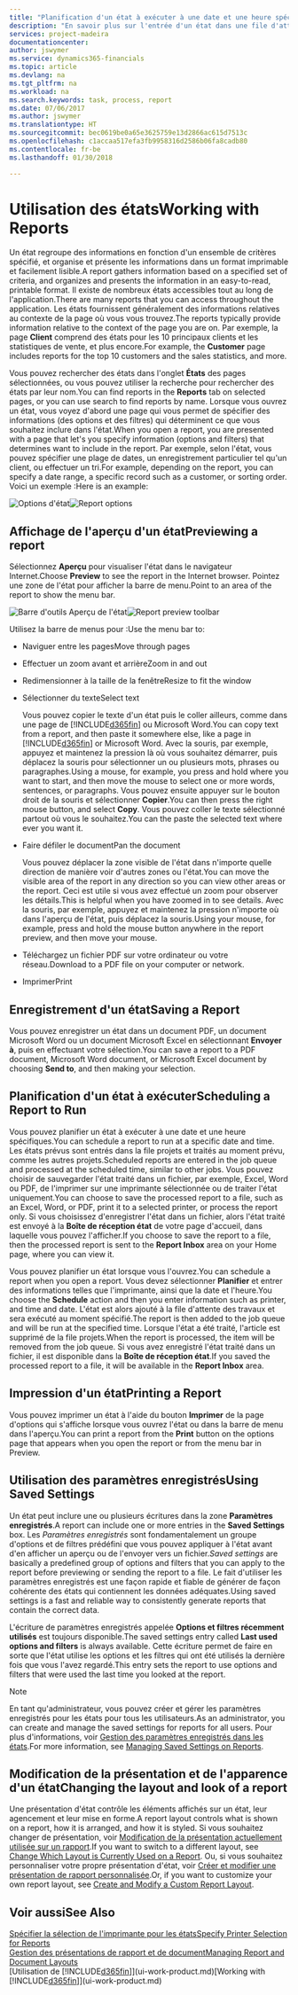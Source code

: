 ```yaml
---
title: "Planification d'un état à exécuter à une date et une heure spécifiques | Microsoft Docs"
description: "En savoir plus sur l'entrée d'un état dans une file d'attente de projets et la planification de son traitement à une date et à une heure spécifiques."
services: project-madeira
documentationcenter: 
author: jswymer
ms.service: dynamics365-financials
ms.topic: article
ms.devlang: na
ms.tgt_pltfrm: na
ms.workload: na
ms.search.keywords: task, process, report
ms.date: 07/06/2017
ms.author: jswymer
ms.translationtype: HT
ms.sourcegitcommit: bec0619be0a65e3625759e13d2866ac615d7513c
ms.openlocfilehash: c1accaa517efa3fb9958316d2586b06fa8cadb80
ms.contentlocale: fr-be
ms.lasthandoff: 01/30/2018

---
```

# <a name="working-with-reports"></a><span data-ttu-id="557d4-103">Utilisation des états</span><span class="sxs-lookup"><span data-stu-id="557d4-103">Working with Reports</span></span>
<span data-ttu-id="557d4-104">Un état regroupe des informations en fonction d'un ensemble de critères spécifié, et organise et présente les informations dans un format imprimable et facilement lisible.</span><span class="sxs-lookup"><span data-stu-id="557d4-104">A report gathers information based on a specified set of criteria, and organizes and presents the information in an easy-to-read, printable format.</span></span> <span data-ttu-id="557d4-105">Il existe de nombreux états accessibles tout au long de l'application.</span><span class="sxs-lookup"><span data-stu-id="557d4-105">There are many reports that you can access throughout the application.</span></span> <span data-ttu-id="557d4-106">Les états fournissent généralement des informations relatives au contexte de la page où vous vous trouvez.</span><span class="sxs-lookup"><span data-stu-id="557d4-106">The reports typically provide information relative to the context of the page you are on.</span></span> <span data-ttu-id="557d4-107">Par exemple, la page **Client** comprend des états pour les 10 principaux clients et les statistiques de vente, et plus encore.</span><span class="sxs-lookup"><span data-stu-id="557d4-107">For example, the **Customer** page includes reports for the top 10 customers and the sales statistics, and more.</span></span>

<span data-ttu-id="557d4-108">Vous pouvez rechercher des états dans l'onglet **États** des pages sélectionnées, ou vous pouvez utiliser la recherche pour rechercher des états par leur nom.</span><span class="sxs-lookup"><span data-stu-id="557d4-108">You can find reports in the **Reports** tab on selected pages, or you can use search to find reports by name.</span></span> <span data-ttu-id="557d4-109">Lorsque vous ouvrez un état, vous voyez d'abord une page qui vous permet de spécifier des informations (des options et des filtres) qui déterminent ce que vous souhaitez inclure dans l'état.</span><span class="sxs-lookup"><span data-stu-id="557d4-109">When you open a report, you are presented with a page that let's you specify information (options and filters) that determines want to include in the report.</span></span> <span data-ttu-id="557d4-110">Par exemple, selon l'état, vous pouvez spécifier une plage de dates, un enregistrement particulier tel qu'un client, ou effectuer un tri.</span><span class="sxs-lookup"><span data-stu-id="557d4-110">For example, depending on the report, you can specify a date range, a specific record such as a customer, or sorting order.</span></span> <span data-ttu-id="557d4-111">Voici un exemple :</span><span class="sxs-lookup"><span data-stu-id="557d4-111">Here is an example:</span></span>

<span data-ttu-id="557d4-112">![Options d'état](media/report_options.png "Options d'état")</span><span class="sxs-lookup"><span data-stu-id="557d4-112">![Report options](media/report_options.png "Report options")</span></span>

## <a name="previewing-a-report"></a><span data-ttu-id="557d4-113">Affichage de l'aperçu d'un état</span><span class="sxs-lookup"><span data-stu-id="557d4-113">Previewing a report</span></span>
<span data-ttu-id="557d4-114">Sélectionnez **Aperçu** pour visualiser l'état dans le navigateur Internet.</span><span class="sxs-lookup"><span data-stu-id="557d4-114">Choose **Preview** to see the report in the Internet browser.</span></span> <span data-ttu-id="557d4-115">Pointez une zone de l'état pour afficher la barre de menu.</span><span class="sxs-lookup"><span data-stu-id="557d4-115">Point to an area of the report to show the menu bar.</span></span>  

<span data-ttu-id="557d4-116">![Barre d'outils Aperçu de l'état](media/report_viewer.png "Barre d'outils Aperçu de l'état")</span><span class="sxs-lookup"><span data-stu-id="557d4-116">![Report preview toolbar](media/report_viewer.png "Report preview toolbar")</span></span>

<span data-ttu-id="557d4-117">Utilisez la barre de menus pour :</span><span class="sxs-lookup"><span data-stu-id="557d4-117">Use the menu bar to:</span></span>

-   <span data-ttu-id="557d4-118">Naviguer entre les pages</span><span class="sxs-lookup"><span data-stu-id="557d4-118">Move through pages</span></span>
-   <span data-ttu-id="557d4-119">Effectuer un zoom avant et arrière</span><span class="sxs-lookup"><span data-stu-id="557d4-119">Zoom in and out</span></span>
-   <span data-ttu-id="557d4-120">Redimensionner à la taille de la fenêtre</span><span class="sxs-lookup"><span data-stu-id="557d4-120">Resize to fit the window</span></span>
-   <span data-ttu-id="557d4-121">Sélectionner du texte</span><span class="sxs-lookup"><span data-stu-id="557d4-121">Select text</span></span>

    <span data-ttu-id="557d4-122">Vous pouvez copier le texte d'un état puis le coller ailleurs, comme dans une page de [!INCLUDE[d365fin](includes/d365fin_md.md)] ou Microsoft Word.</span><span class="sxs-lookup"><span data-stu-id="557d4-122">You can copy text from a report, and then paste it somewhere else, like a page in [!INCLUDE[d365fin](includes/d365fin_md.md)] or Microsoft Word.</span></span>  <span data-ttu-id="557d4-123">Avec la souris, par exemple, appuyez et maintenez la pression là où vous souhaitez démarrer, puis déplacez la souris pour sélectionner un ou plusieurs mots, phrases ou paragraphes.</span><span class="sxs-lookup"><span data-stu-id="557d4-123">Using a mouse, for example, you press and hold where you want to start, and then move the mouse to select one or more words, sentences, or paragraphs.</span></span> <span data-ttu-id="557d4-124">Vous pouvez ensuite appuyer sur le bouton droit de la souris et sélectionner **Copier**.</span><span class="sxs-lookup"><span data-stu-id="557d4-124">You can then press the right mouse button, and select **Copy**.</span></span> <span data-ttu-id="557d4-125">Vous pouvez coller le texte sélectionné partout où vous le souhaitez.</span><span class="sxs-lookup"><span data-stu-id="557d4-125">You can the paste the selected text where ever you want it.</span></span>
-   <span data-ttu-id="557d4-126">Faire défiler le document</span><span class="sxs-lookup"><span data-stu-id="557d4-126">Pan the document</span></span>

    <span data-ttu-id="557d4-127">Vous pouvez déplacer la zone visible de l'état dans n'importe quelle direction de manière voir d'autres zones ou l'état.</span><span class="sxs-lookup"><span data-stu-id="557d4-127">You can move the visible area of the report in any direction so you can view other areas or the report.</span></span> <span data-ttu-id="557d4-128">Ceci est utile si vous avez effectué un zoom pour observer les détails.</span><span class="sxs-lookup"><span data-stu-id="557d4-128">This is helpful when you have zoomed in to see details.</span></span>  <span data-ttu-id="557d4-129">Avec la souris, par exemple, appuyez et maintenez la pression n'importe où dans l'aperçu de l'état, puis déplacez la souris.</span><span class="sxs-lookup"><span data-stu-id="557d4-129">Using your mouse, for example, press and hold the mouse button anywhere in the report preview, and then move your mouse.</span></span>

-   <span data-ttu-id="557d4-130">Téléchargez un fichier PDF sur votre ordinateur ou votre réseau.</span><span class="sxs-lookup"><span data-stu-id="557d4-130">Download to a PDF file on your computer or network.</span></span>
-   <span data-ttu-id="557d4-131">Imprimer</span><span class="sxs-lookup"><span data-stu-id="557d4-131">Print</span></span>


## <a name="saving-a-report"></a><span data-ttu-id="557d4-132">Enregistrement d'un état</span><span class="sxs-lookup"><span data-stu-id="557d4-132">Saving a Report</span></span>
<span data-ttu-id="557d4-133">Vous pouvez enregistrer un état dans un document PDF, un document Microsoft Word ou un document Microsoft Excel en sélectionnant **Envoyer à**, puis en effectuant votre sélection.</span><span class="sxs-lookup"><span data-stu-id="557d4-133">You can save a report to a PDF document, Microsoft Word document, or Microsoft Excel document by choosing **Send to**, and then making your selection.</span></span>

## <a name="ScheduleReport"></a> <span data-ttu-id="557d4-134">Planification d'un état à exécuter</span><span class="sxs-lookup"><span data-stu-id="557d4-134">Scheduling a Report to Run</span></span>
<span data-ttu-id="557d4-135">Vous pouvez planifier un état à exécuter à une date et une heure spécifiques.</span><span class="sxs-lookup"><span data-stu-id="557d4-135">You can schedule a report to run at a specific date and time.</span></span> <span data-ttu-id="557d4-136">Les états prévus sont entrés dans la file projets et traités au moment prévu, comme les autres projets.</span><span class="sxs-lookup"><span data-stu-id="557d4-136">Scheduled reports are entered in the job queue and processed at the scheduled time, similar to other jobs.</span></span> <span data-ttu-id="557d4-137">Vous pouvez choisir de sauvegarder l'état traité dans un fichier, par exemple, Excel, Word ou PDF, de l'imprimer sur une imprimante sélectionnée ou de traiter l'état uniquement.</span><span class="sxs-lookup"><span data-stu-id="557d4-137">You can choose to save the processed report to a file, such as an Excel, Word, or PDF, print it to a selected printer, or process the report only.</span></span> <span data-ttu-id="557d4-138">Si vous choisissez d'enregistrer l'état dans un fichier, alors l'état traité est envoyé à la **Boîte de réception état** de votre page d'accueil, dans laquelle vous pouvez l'afficher.</span><span class="sxs-lookup"><span data-stu-id="557d4-138">If you choose to save the report to a file, then the processed report is sent to the **Report Inbox** area on your Home page, where you can view it.</span></span>

<span data-ttu-id="557d4-139">Vous pouvez planifier un état lorsque vous l'ouvrez.</span><span class="sxs-lookup"><span data-stu-id="557d4-139">You can schedule a report when you open a report.</span></span> <span data-ttu-id="557d4-140">Vous devez sélectionner **Planifier** et entrer des informations telles que l'imprimante, ainsi que la date et l'heure.</span><span class="sxs-lookup"><span data-stu-id="557d4-140">You choose the **Schedule** action and then you enter information such as printer, and time and date.</span></span> <span data-ttu-id="557d4-141">L'état est alors ajouté à la file d'attente des travaux et sera exécuté au moment spécifié.</span><span class="sxs-lookup"><span data-stu-id="557d4-141">The report is then added to the job queue and will be run at the specified time.</span></span> <span data-ttu-id="557d4-142">Lorsque l'état a été traité, l'article est supprimé de la file projets.</span><span class="sxs-lookup"><span data-stu-id="557d4-142">When the report is processed, the item will be removed from the job queue.</span></span> <span data-ttu-id="557d4-143">Si vous avez enregistré l'état traité dans un fichier, il est disponible dans la **Boîte de réception état**.</span><span class="sxs-lookup"><span data-stu-id="557d4-143">If you saved the processed report to a file, it will be available in the **Report Inbox** area.</span></span>

## <a name="PrintReport"></a><span data-ttu-id="557d4-144">Impression d'un état</span><span class="sxs-lookup"><span data-stu-id="557d4-144">Printing a Report</span></span>
<span data-ttu-id="557d4-145">Vous pouvez imprimer un état à l'aide du bouton **Imprimer** de la page d'options qui s'affiche lorsque vous ouvrez l'état ou dans la barre de menu dans l'aperçu.</span><span class="sxs-lookup"><span data-stu-id="557d4-145">You can print a report from the **Print** button on the options page that appears when you open the report or from the menu bar in Preview.</span></span>

## <a name="using-saved-settings"></a><span data-ttu-id="557d4-146">Utilisation des paramètres enregistrés</span><span class="sxs-lookup"><span data-stu-id="557d4-146">Using Saved Settings</span></span>
<span data-ttu-id="557d4-147">Un état peut inclure une ou plusieurs écritures dans la zone **Paramètres enregistrés**.</span><span class="sxs-lookup"><span data-stu-id="557d4-147">A report can include one or more entries in the **Saved Settings** box.</span></span> <span data-ttu-id="557d4-148">Les *Paramètres enregistrés* sont fondamentalement un groupe d'options et de filtres prédéfini que vous pouvez appliquer à l'état avant d'en afficher un aperçu ou de l'envoyer vers un fichier.</span><span class="sxs-lookup"><span data-stu-id="557d4-148">*Saved settings* are basically a predefined group of options and filters that you can apply to the report before previewing or sending the report to a file.</span></span> <span data-ttu-id="557d4-149">Le fait d'utiliser les paramètres enregistrés est une façon rapide et fiable de générer de façon cohérente des états qui contiennent les données adéquates.</span><span class="sxs-lookup"><span data-stu-id="557d4-149">Using saved settings is a fast and reliable way to consistently generate reports that contain the correct data.</span></span>

<span data-ttu-id="557d4-150">L'écriture de paramètres enregistrés appelée **Options et filtres récemment utilisés** est toujours disponible.</span><span class="sxs-lookup"><span data-stu-id="557d4-150">The saved settings entry called **Last used options and filters** is always available.</span></span> <span data-ttu-id="557d4-151">Cette écriture permet de faire en sorte que l'état utilise les options et les filtres qui ont été utilisés la dernière fois que vous l'avez regardé.</span><span class="sxs-lookup"><span data-stu-id="557d4-151">This entry sets the report to use options and filters that were used the last time you looked at the report.</span></span>

>[!NOTE]
><span data-ttu-id="557d4-152">En tant qu'administrateur, vous pouvez créer et gérer les paramètres enregistrés pour les états pour tous les utilisateurs.</span><span class="sxs-lookup"><span data-stu-id="557d4-152">As an administrator, you can create and manage the saved settings for reports for all users.</span></span> <span data-ttu-id="557d4-153">Pour plus d'informations, voir [Gestion des paramètres enregistrés dans les états](reports-saving-reusing-settings.md).</span><span class="sxs-lookup"><span data-stu-id="557d4-153">For more information, see [Managing Saved Settings on Reports](reports-saving-reusing-settings.md).</span></span>

## <a name="changing-the-layout-and-look-of-a-report"></a><span data-ttu-id="557d4-154">Modification de la présentation et de l'apparence d'un état</span><span class="sxs-lookup"><span data-stu-id="557d4-154">Changing the layout and look of a report</span></span>
<span data-ttu-id="557d4-155">Une présentation d'état contrôle les éléments affichés sur un état, leur agencement et leur mise en forme.</span><span class="sxs-lookup"><span data-stu-id="557d4-155">A report layout controls what is shown on a report, how it is arranged, and how it is styled.</span></span> <span data-ttu-id="557d4-156">Si vous souhaitez changer de présentation, voir [Modification de la présentation actuellement utilisée sur un rapport](ui-how-change-layout-currently-used-report.md).</span><span class="sxs-lookup"><span data-stu-id="557d4-156">If you want to switch to a different layout, see [Change Which Layout is Currently Used on a Report](ui-how-change-layout-currently-used-report.md).</span></span> <span data-ttu-id="557d4-157">Ou, si vous souhaitez personnaliser votre propre présentation d'état, voir [Créer et modifier une présentation de rapport personnalisée](ui-how-create-custom-report-layout.md).</span><span class="sxs-lookup"><span data-stu-id="557d4-157">Or, if you want to customize your own report layout, see [Create and Modify a Custom Report Layout](ui-how-create-custom-report-layout.md).</span></span>

## <a name="see-also"></a><span data-ttu-id="557d4-158">Voir aussi</span><span class="sxs-lookup"><span data-stu-id="557d4-158">See Also</span></span>
[<span data-ttu-id="557d4-159">Spécifier la sélection de l'imprimante pour les états</span><span class="sxs-lookup"><span data-stu-id="557d4-159">Specify Printer Selection for Reports</span></span>](ui-specify-printer-selection-reports.md)  
[<span data-ttu-id="557d4-160">Gestion des présentations de rapport et de document</span><span class="sxs-lookup"><span data-stu-id="557d4-160">Managing Report and Document Layouts</span></span>](ui-manage-report-layouts.md)  
<span data-ttu-id="557d4-161">[Utilisation de [!INCLUDE[d365fin](includes/d365fin_md.md)]](ui-work-product.md)</span><span class="sxs-lookup"><span data-stu-id="557d4-161">[Working with [!INCLUDE[d365fin](includes/d365fin_md.md)]](ui-work-product.md)</span></span>

